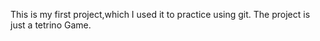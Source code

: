 This is my first project,which I used it to practice using git.
The project is just a tetrino Game.

